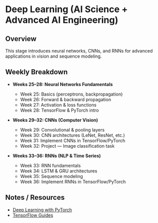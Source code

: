 # Deep Learning (AI Science + Advanced AI Engineering)

## Overview
This stage introduces neural networks, CNNs, and RNNs for advanced applications in vision and sequence modeling.

## Weekly Breakdown
- **Weeks 25–28: Neural Networks Fundamentals**
  - Week 25: Basics (perceptrons, backpropagation)
  - Week 26: Forward & backward propagation
  - Week 27: Activation & loss functions
  - Week 28: TensorFlow & PyTorch intro

- **Weeks 29–32: CNNs (Computer Vision)**
  - Week 29: Convolutional & pooling layers
  - Week 30: CNN architectures (LeNet, ResNet, etc.)
  - Week 31: Implement CNNs in TensorFlow/PyTorch
  - Week 32: Project — Image classification task

- **Weeks 33–36: RNNs (NLP & Time Series)**
  - Week 33: RNN fundamentals
  - Week 34: LSTM & GRU architectures
  - Week 35: Sequence modeling
  - Week 36: Implement RNNs in TensorFlow/PyTorch

## Notes / Resources
- [Deep Learning with PyTorch](https://pytorch.org/tutorials/)
- [TensorFlow Guides](https://www.tensorflow.org/learn)

